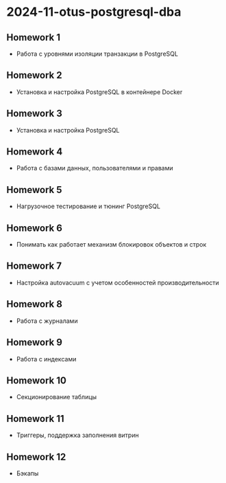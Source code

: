 # 2024-11-otus-postgresql-dba

## Homework 1

- Работа с уровнями изоляции транзакции в PostgreSQL

## Homework 2

- Установка и настройка PostgreSQL в контейнере Docker

## Homework 3

- Установка и настройка PostgreSQL

## Homework 4

- Работа с базами данных, пользователями и правами

## Homework 5

- Нагрузочное тестирование и тюнинг PostgreSQL

## Homework 6

- Понимать как работает механизм блокировок объектов и строк

## Homework 7

- Настройка autovacuum с учетом особенностей производительности

## Homework 8

- Работа с журналами

## Homework 9

- Работа с индексами

## Homework 10

- Секционирование таблицы

## Homework 11

- Триггеры, поддержка заполнения витрин

## Homework 12

- Бэкапы
